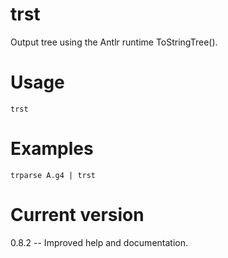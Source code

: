 # trst

Output tree using the Antlr runtime ToStringTree().

# Usage

    trst

# Examples

    trparse A.g4 | trst

# Current version

0.8.2 -- Improved help and documentation.
